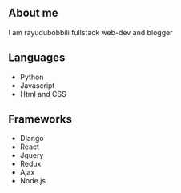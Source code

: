 ## About me

I am rayudubobbili fullstack web-dev and blogger

## Languages
- Python
- Javascript
- Html and CSS

## Frameworks
- Django
- React
- Jquery
- Redux
- Ajax
- Node.js
